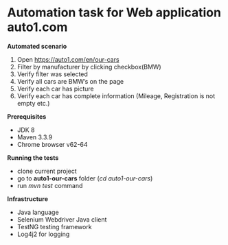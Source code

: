 # Automation task for Web application auto1.com

**Automated scenario**
1. Open https://auto1.com/en/our-cars
 2. Filter by manufacturer by clicking checkbox(BMW)
 3. Verify filter was selected
 4. Verify all cars are BMW’s on the page
 5. Verify each car has picture
 6. Verify each car has complete information (Mileage, Registration is not empty etc.)

**Prerequisites**
- JDK 8
- Maven 3.3.9
- Chrome browser v62-64

**Running the tests**
- clone current project
- go to **auto1-our-cars** folder (*cd auto1-our-cars*)
- run *mvn test* command

**Infrastructure**
- Java language
- Selenium Webdriver Java client
- TestNG testing framework
- Log4j2 for logging

